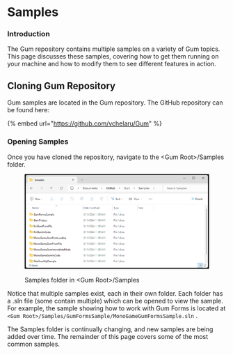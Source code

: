 # Samples

### Introduction

The Gum repository contains multiple samples on a variety of Gum topics. This page discusses these samples, covering how to get them running on your machine and how to modify them to see different features in action.

## Cloning Gum Repository

Gum samples are located in the Gum repository. The GitHub repository can be found here:

{% embed url="https://github.com/vchelaru/Gum" %}

### Opening Samples

Once you have cloned the repository, navigate to the \<Gum Root>/Samples folder.

<figure><img src="../../../.gitbook/assets/image (81).png" alt=""><figcaption><p>Samples folder in &#x3C;Gum Root>/Samples</p></figcaption></figure>

Notice that multiple samples exist, each in their own folder. Each folder has a .sln file (some contain multiple) which can be opened to view the sample. For example, the sample showing how to work with Gum Forms is located at `<Gum Root>/Samples/GumFormsSample/MonoGameGumFormsSample.sln` .

The Samples folder is continually changing, and new samples are being added over time. The remainder of this page covers some of the most common samples.
